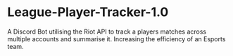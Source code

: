# League-Player-Tracker-1.0
A Discord Bot utilising the Riot API to track a players matches across multiple accounts and summarise it. Increasing the efficiency of an Esports team. 
